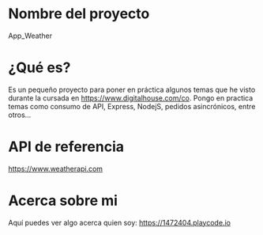 # Nombre del proyecto
App_Weather

# ¿Qué es?
Es un pequeño proyecto para poner en práctica algunos temas que he visto durante la cursada en https://www.digitalhouse.com/co. Pongo en practica temas como consumo de API, Express, NodejS, pedidos asincrónicos, entre otros...

# API de referencia
https://www.weatherapi.com

# Acerca sobre mi
Aquí puedes ver algo acerca quien soy: https://1472404.playcode.io
